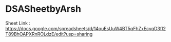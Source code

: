 # DSASheetbyArsh
Sheet Link : https://docs.google.com/spreadsheets/d/14ouEsUuW4BT5qFhZxEcvqD3fI2T89BhOAPXRnROLdzE/edit?usp=sharing
